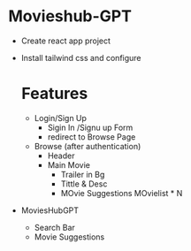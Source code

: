 # Movieshub-GPT
- Create react app project
- Install tailwind css and configure
  

  # Features
  - Login/Sign Up
      - Sigin In /Signu up Form
      - redirect to Browse Page
  - Browse (after authentication)
     - Header
     - Main Movie
        - Trailer in Bg
        - Tittle & Desc
        - MOvie Suggestions
            MOvielist * N
 -  MoviesHubGPT
     - Search Bar
     - Movie Suggestions       